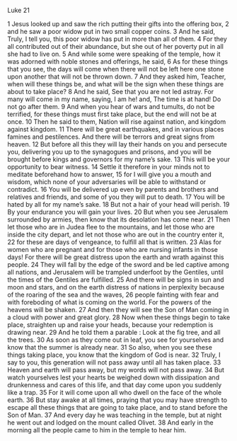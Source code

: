 Luke 21

1	Jesus looked up and saw the rich putting their gifts into the offering box,
2	and he saw a poor widow put in two small copper coins.
3	And he said, Truly, I tell you, this poor widow has put in more than all of them.
4	For they all contributed out of their abundance, but she out of her poverty put in all she had to live on.
5	And while some were speaking of the temple, how it was adorned with noble stones and offerings, he said,
6	As for these things that you see, the days will come when there will not be left here one stone upon another that will not be thrown down.
7	And they asked him, Teacher, when will these things be, and what will be the sign when these things are about to take place?
8	And he said, See that you are not led astray. For many will come in my name, saying, I am he! and, The time is at hand! Do not go after them.
9	And when you hear of wars and tumults, do not be terrified, for these things must first take place, but the end will not be at once.
10	Then he said to them, Nation will rise against nation, and kingdom against kingdom.
11	There will be great earthquakes, and in various places famines and pestilences. And there will be terrors and great signs from heaven.
12	But before all this they will lay their hands on you and persecute you, delivering you up to the synagogues and prisons, and you will be brought before kings and governors for my name’s sake.
13	This will be your opportunity to bear witness.
14	Settle it therefore in your minds not to meditate beforehand how to answer,
15	for I will give you a mouth and wisdom, which none of your adversaries will be able to withstand or contradict.
16	You will be delivered up even by parents and brothers and relatives and friends, and some of you they will put to death.
17	You will be hated by all for my name’s sake.
18	But not a hair of your head will perish.
19	By your endurance you will gain your lives.
20	But when you see Jerusalem surrounded by armies, then know that its desolation has come near.
21	Then let those who are in Judea flee to the mountains, and let those who are inside the city depart, and let not those who are out in the country enter it,
22	for these are days of vengeance, to fulfill all that is written.
23	Alas for women who are pregnant and for those who are nursing infants in those days! For there will be great distress upon the earth and wrath against this people.
24	They will fall by the edge of the sword and be led captive among all nations, and Jerusalem will be trampled underfoot by the Gentiles, until the times of the Gentiles are fulfilled.
25	And there will be signs in sun and moon and stars, and on the earth distress of nations in perplexity because of the roaring of the sea and the waves,
26	people fainting with fear and with foreboding of what is coming on the world. For the powers of the heavens will be shaken.
27	And then they will see the Son of Man coming in a cloud with power and great glory.
28	Now when these things begin to take place, straighten up and raise your heads, because your redemption is drawing near.
29	And he told them a parable : Look at the fig tree, and all the trees.
30	As soon as they come out in leaf, you see for yourselves and know that the summer is already near.
31	So also, when you see these things taking place, you know that the kingdom of God is near.
32	Truly, I say to you, this generation will not pass away until all has taken place.
33	Heaven and earth will pass away, but my words will not pass away.
34	But watch yourselves lest your hearts be weighed down with dissipation and drunkenness and cares of this life, and that day come upon you suddenly like a trap.
35	For it will come upon all who dwell on the face of the whole earth.
36	But stay awake at all times, praying that you may have strength to escape all these things that are going to take place, and to stand before the Son of Man.
37	And every day he was teaching in the temple, but at night he went out and lodged on the mount called Olivet.
38	And early in the morning all the people came to him in the temple to hear him.

